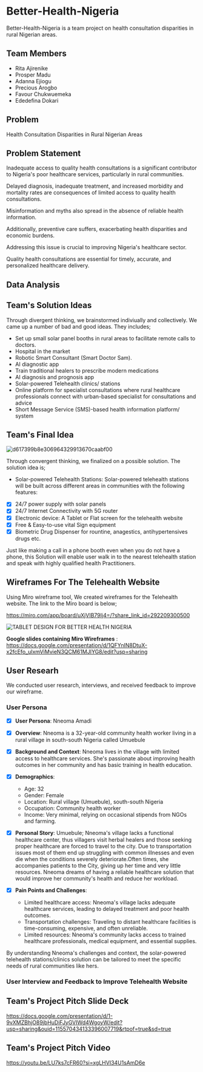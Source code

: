 # Better-Health-Nigeria

Better-Health-Nigeria is a team project on health consultation disparities in rural Nigerian areas.

## Team Members

- Rita Ajirenike
- Prosper Madu
- Adanna Ejiogu 
- Precious Arogbo
- Favour Chukwuemeka 
- Ededefina Dokari 

## Problem

Health Consultation Disparities in Rural Nigerian Areas

## Problem Statement

Inadequate access to quality health consultations is a significant contributor to Nigeria's poor healthcare services, particularly in rural communities.

Delayed diagnosis, inadequate treatment, and increased morbidity and mortality rates are consequences of limited access to quality health consultations. 

Misinformation and myths also spread in the absence of reliable health information. 

Additionally, preventive care suffers, exacerbating health disparities and economic burdens. 

Addressing this issue is crucial to improving Nigeria's healthcare sector.

Quality health consultations are essential for timely, accurate, and personalized healthcare delivery.

## Data Analysis

## Team's Solution Ideas

Through divergent thinking, we brainstormed indiviually and collectively. We came up a number of bad and good ideas. They includes;

- Set up small solar panel booths in rural areas to facilitate remote calls to doctors.
- Hospital  in the market
- Robotic Smart Consultant (Smart Doctor Sam).
- AI diagnostic app
- Train traditional healers to prescribe modern medications
- AI  diagnosis and prognosis app
- Solar-powered  Telehealth clinics/ stations
- Online platform for specialist consultations where rural healthcare professionals connect with urban-based specialist for consultations and advice
- Short Message Service (SMS)-based health information platform/ system


## Team's Final Idea

![d617399b8e306964329913670caabf00](https://github.com/user-attachments/assets/5b42398d-780d-4d7c-b6ce-d42e01c38b60)

Through convergent thinking, we finalized on a possible solution. The solution idea is;
- Solar-powered Telehealth Stations: Solar-powered telehealth stations will be built across different areas in
communities with the following features:

- [x] 24/7 power supply with solar panels
- [x] 24/7 Internet Connectivity with 5G router
- [x] Electronic device: A Tablet or Flat screen for the telehealth website
- [x] Free & Easy-to-use vital Sign equipment
- [x] Biometric Drug Dispenser for rountine, anagestics, antihypertensives drugs etc.

Just like making a call in a phone booth even when you do not have a phone, this Solution will enable user walk in to the nearest telehealth station and speak with highly
qualified health Practitioners.
    
## Wireframes For The Telehealth Website

Using Miro wireframe tool, We created wireframes for the Telehealth website. The link to the Miro board is below;

https://miro.com/app/board/uXjVIB79Ij4=/?share_link_id=292209300500

![TABLET DESIGN FOR BETTER HEALTH NIGERIA](https://github.com/user-attachments/assets/d8c61c6f-aa61-4c92-a64d-b7cdac54fd8a)

**Google slides containing Miro Wireframes** : https://docs.google.com/presentation/d/1QFYnIN8DtuX-x2fcEfo_uIxmViMvieN3QCM61MJIYG8/edit?usp=sharing

## User Researh
We conducted user research, interviews, and received feedback to improve our wireframe.
### User Persona
- [x] **User Persona**: Nneoma Amadi
      
- [x] **Overview**: Nneoma is a 32-year-old community health worker living in a rural village in south-south Nigeria called Umuebule
      
- [x] **Background and Context**: Nneoma lives in the village with limited access to healthcare services. She's passionate about improving health outcomes in her community and has basic training in health education.

- [x] **Demographics**:
  - Age: 32
  - Gender: Female
  - Location: Rural village (Umuebule), south-south Nigeria
  - Occupation: Community health worker
  - Income: Very minimal, relying on occasional stipends from NGOs and farming.

- [x] **Personal Story**:
Umuebule; Nneoma's village lacks a functional healthcare center, thus villagers visit herbal healers and those seeking proper healthcare are forced to travel to the city. Due to transportation issues most of them end up struggling with common illnesses and even die when the conditions severely deteriorate.Often times, she accompanies patients to the City, giving up her time and very little resources. Nneoma dreams of having a reliable healthcare solution that would improve her community's health and reduce her workload.

- [x] **Pain Points and Challenges**:
  - Limited healthcare access: Nneoma's village lacks adequate healthcare services, leading to delayed treatment and poor health outcomes.
  - Transportation challenges: Traveling to distant healthcare facilities is time-consuming, expensive, and often unreliable.
  - Limited resources: Nneoma's community lacks access to trained healthcare professionals, medical equipment, and essential supplies.

By understanding Nneoma's challenges and context, the solar-powered telehealth stations/clinics solution can be tailored to meet the specific needs of rural communities like hers.

### User Interview and Feedback to Improve Telehealth Website



## Team's Project Pitch Slide Deck

https://docs.google.com/presentation/d/1-9vXMZBhjO89jbHuDiFJyGVIWd4WgoyW/edit?usp=sharing&ouid=115570434133396007719&rtpof=true&sd=true

## Team's Project Pitch Video

https://youtu.be/LU7ks7cFR60?si=xgLHVI34U1sAmD6e
